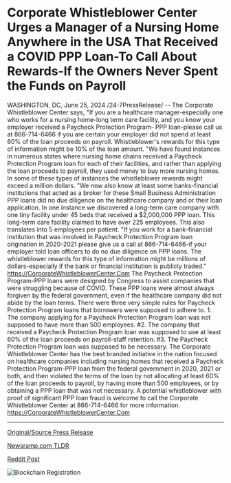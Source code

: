 # Corporate Whistleblower Center Urges a Manager of a Nursing Home Anywhere in the USA That Received a COVID PPP Loan-To Call About Rewards-If the Owners Never Spent the Funds on Payroll

WASHINGTON, DC, June 25, 2024 /24-7PressRelease/ -- The Corporate Whistleblower Center says, "If you are a healthcare manager-especially one who works for a nursing home-long term care facility, and you know your employer received a Paycheck Protection Program- PPP loan-please call us at 866-714-6466 if you are certain your employer did not spend at least 60% of the loan proceeds on payroll. Whistleblower's rewards for this type of information might be 10% of the loan amount.  "We have found instances in numerous states where nursing home chains received a Paycheck Protection Program loan for each of their facilities, and rather than applying the loan proceeds to payroll, they used money to buy more nursing homes. In some of these types of instances the whistleblower rewards might exceed a million dollars.  "We now also know at least some banks-financial institutions that acted as a broker for these Small Business Administration PPP loans did no due diligence on the healthcare company and or their loan application. In one instance we discovered a long-term care company with one tiny facility under 45 beds that received a $2,000,000 PPP loan. This long-term care facility claimed to have over 225 employees. This also translates into 5 employees per patient.  "If you work for a bank-financial institution that was involved in Paycheck Protection Program loan origination in 2020-2021 please give us a call at 866-714-6466-if your employer told loan officers to do no due diligence on PPP loans. The whistleblower rewards for this type of information might be millions of dollars-especially if the bank or financial institution is publicly traded." https://CorporateWhistleblowerCenter.Com  The Paycheck Protection Program-PPP loans were designed by Congress to assist companies that were struggling because of COVID. These PPP loans were almost always forgiven by the federal government, even if the healthcare company did not abide by the loan terms. There were three very simple rules for Paycheck Protection Program loans that borrowers were supposed to adhere to.  1. The company applying for a Paycheck Protection Program loan was not supposed to have more than 500 employees.  #2. The company that received a Paycheck Protection Program loan was supposed to use at least 60% of the loan proceeds on payroll-staff retention.   #3. The Paycheck Protection Program loan was supposed to be necessary.   The Corporate Whistleblower Center has the best branded initiative in the nation focused on healthcare companies including nursing homes that received a Paycheck Protection Program-PPP loan from the federal government in 2020, 2021 or both, and then violated the terms of the loan by not allocating at least 60% of the loan proceeds to payroll, by having more than 500 employees, or by obtaining a PPP loan that was not necessary. A potential whistleblower with proof of significant PPP loan fraud is welcome to call the Corporate Whistleblower Center at 866-714-6466 for more information. https://CorporateWhistleblowerCenter.Com 

---

[Original/Source Press Release](https://www.24-7pressrelease.com/press-release/511992/corporate-whistleblower-center-urges-a-manager-of-a-nursing-home-anywhere-in-the-usa-that-received-a-covid-ppp-loan-to-call-about-rewards-if-the-owners-never-spent-the-funds-on-payroll)
                    

[Newsramp.com TLDR](None) 



[Reddit Post](https://www.reddit.com/r/HealthCareNewsInfo/comments/1do01m4/healthcare_managers_urged_to_report_ppp_loan/) 



![Blockchain Registration](https://cdn.newsramp.app/24-7PressRelease/qrcode/246/25/cornZ7eJ.webp)